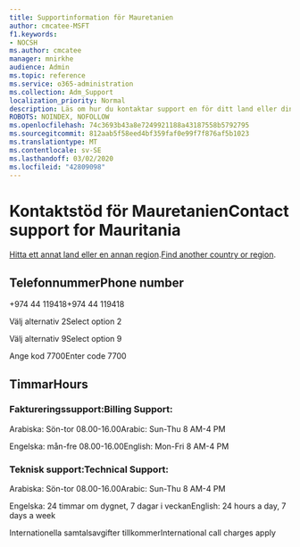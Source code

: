 ```yaml
---
title: Supportinformation för Mauretanien
author: cmcatee-MSFT
f1.keywords:
- NOCSH
ms.author: cmcatee
manager: mnirkhe
audience: Admin
ms.topic: reference
ms.service: o365-administration
ms.collection: Adm_Support
localization_priority: Normal
description: Läs om hur du kontaktar support en för ditt land eller din region.
ROBOTS: NOINDEX, NOFOLLOW
ms.openlocfilehash: 74c3693b43a8e7249921188a43187558b5792795
ms.sourcegitcommit: 812aab5f58eed4bf359faf0e99f7f876af5b1023
ms.translationtype: MT
ms.contentlocale: sv-SE
ms.lasthandoff: 03/02/2020
ms.locfileid: "42809098"
---
```

# <a name="contact-support-for-mauritania"></a><span data-ttu-id="e7ff7-103">Kontaktstöd för Mauretanien</span><span class="sxs-lookup"><span data-stu-id="e7ff7-103">Contact support for Mauritania</span></span>

<span data-ttu-id="e7ff7-104">[Hitta ett annat land eller en annan region](../contact-support-for-business-products.md).</span><span class="sxs-lookup"><span data-stu-id="e7ff7-104">[Find another country or region](../contact-support-for-business-products.md).</span></span>

## <a name="phone-number"></a><span data-ttu-id="e7ff7-105">Telefonnummer</span><span class="sxs-lookup"><span data-stu-id="e7ff7-105">Phone number</span></span>
<span data-ttu-id="e7ff7-106">+974 44 119418</span><span class="sxs-lookup"><span data-stu-id="e7ff7-106">+974 44 119418</span></span>

<span data-ttu-id="e7ff7-107">Välj alternativ 2</span><span class="sxs-lookup"><span data-stu-id="e7ff7-107">Select option 2</span></span>

<span data-ttu-id="e7ff7-108">Välj alternativ 9</span><span class="sxs-lookup"><span data-stu-id="e7ff7-108">Select option 9</span></span>

<span data-ttu-id="e7ff7-109">Ange kod 7700</span><span class="sxs-lookup"><span data-stu-id="e7ff7-109">Enter code 7700</span></span>

## <a name="hours"></a><span data-ttu-id="e7ff7-110">Timmar</span><span class="sxs-lookup"><span data-stu-id="e7ff7-110">Hours</span></span>
### <a name="billing-support"></a><span data-ttu-id="e7ff7-111">Faktureringssupport:</span><span class="sxs-lookup"><span data-stu-id="e7ff7-111">Billing Support:</span></span>

<span data-ttu-id="e7ff7-112">Arabiska: Sön-tor 08.00-16.00</span><span class="sxs-lookup"><span data-stu-id="e7ff7-112">Arabic: Sun-Thu 8 AM-4 PM</span></span>

<span data-ttu-id="e7ff7-113">Engelska: mån-fre 08.00-16.00</span><span class="sxs-lookup"><span data-stu-id="e7ff7-113">English: Mon-Fri 8 AM-4 PM</span></span>

### <a name="technical-support"></a><span data-ttu-id="e7ff7-114">Teknisk support:</span><span class="sxs-lookup"><span data-stu-id="e7ff7-114">Technical Support:</span></span>

<span data-ttu-id="e7ff7-115">Arabiska: Sön-tor 08.00-16.00</span><span class="sxs-lookup"><span data-stu-id="e7ff7-115">Arabic: Sun-Thu 8 AM-4 PM</span></span>

<span data-ttu-id="e7ff7-116">Engelska: 24 timmar om dygnet, 7 dagar i veckan</span><span class="sxs-lookup"><span data-stu-id="e7ff7-116">English: 24 hours a day, 7 days a week</span></span>

<span data-ttu-id="e7ff7-117">Internationella samtalsavgifter tillkommer</span><span class="sxs-lookup"><span data-stu-id="e7ff7-117">International call charges apply</span></span>
